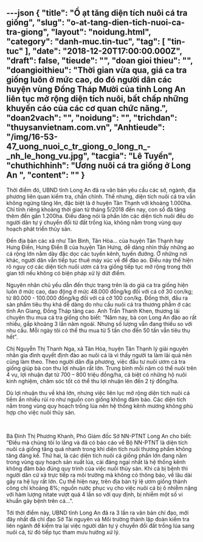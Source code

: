 ---json
{
    "title": "Ồ ạt tăng diện tích nuôi cá tra giống",
    "slug": "o-at-tang-dien-tich-nuoi-ca-tra-giong",
    "layout": "noidung.html",
    "category": "danh-muc.tin-tuc",
    "tag": [
        "tin-tuc"
    ],
    "date": "2018-12-20T17:00:00.000Z",
    "draft": false,
    "tieude": "",
    "doan gioi thieu": "",
    "doangioithieu": "Thời gian vừa qua, giá ca tra giống luôn ở mức cao, do đó người dân các huyện vùng Đồng Tháp Mười của tỉnh Long An liên tục mở rộng diện tích nuôi, bất chấp những khuyến cáo của các cơ quan chức năng.",
    "doan2vach": "",
    "noidung": "",
    "trichdan": "thuysanvietnam.com.vn",
    "Anhtieude": "/img/16-53-47_uong_nuoi_c_tr_giong_o_long_n_-_nh_le_hong_vu.jpg",
    "tacgia": "Lê Tuyến",
    "chuthichhinh": "Ương nuôi cá tra giống ở Long An ",
    "__content__": ""
}
---
<p>Thời điểm đ&oacute;,&nbsp;UBND tỉnh Long An đ&atilde; ra văn bản y&ecirc;u cầu c&aacute;c sở, ng&agrave;nh, địa phương li&ecirc;n quan kiểm tra, chấn chỉnh. Thế nhưng, diện t&iacute;ch nu&ocirc;i c&aacute; tra vẫn kh&ocirc;ng ngừng tăng l&ecirc;n, đặc biệt l&agrave; ở huyện T&acirc;n Thạnh với khoảng 1.000ha. Chỉ t&iacute;nh ri&ecirc;ng khoảng thời gian từ th&aacute;ng 5/2018 đến nay, con số đ&atilde; tăng th&ecirc;m đến gần 1.200ha. Điều đ&aacute;ng n&oacute;i l&agrave; phần lớn c&aacute;c diện t&iacute;ch nu&ocirc;i đều do người d&acirc;n tự &yacute; chuyển đổi từ đất trồng l&uacute;a, kh&ocirc;ng nằm trong v&ugrave;ng quy hoạch ph&aacute;t triển thủy sản.</p>

<p>Đến địa b&agrave;n c&aacute;c x&atilde; như T&acirc;n B&igrave;nh, T&acirc;n H&ograve;a&hellip; của huyện T&acirc;n Thạnh hay Hưng Điền, Hưng Điền B của huyện T&acirc;n Hưng, dễ d&agrave;ng nh&igrave;n thấy những ao c&aacute; rộng lớn nằm d&agrave;y đặc dọc c&aacute;c tuyến k&ecirc;nh, tuyến đường. Ở những nơi kh&aacute;c, người d&acirc;n vẫn tiếp tục thu&ecirc; m&aacute;y x&uacute;c về để đ&agrave;o ao. Điều n&agrave;y thể hiện r&otilde; nguy cơ c&aacute;c diện t&iacute;ch nu&ocirc;i ươm c&aacute; tra giống tiếp tục mở rộng trong thời gian tới nếu kh&ocirc;ng c&oacute; biện ph&aacute;p xử l&yacute; dứt điểm.</p>

<p>Nguy&ecirc;n nh&acirc;n chủ yếu dẫn đến thực trạng tr&ecirc;n l&agrave; do gi&aacute; ca tra giống hiện lu&ocirc;n ở mức cao, dao động ở mức 48.000 đồng/kg đối với c&aacute; cỡ 30 con/kg; từ 80.000 - 100.000 đồng/kg đối với c&aacute; cỡ 100 con/kg. Đồng thời, đầu ra sản phẩm ti&ecirc;u thụ kh&aacute; dễ d&agrave;ng do nhu cầu nu&ocirc;i c&aacute; tra thương phẩm ở c&aacute;c tỉnh An Giang, Đồng Th&aacute;p tăng cao. Anh Trần Thanh Khen, thương l&aacute;i chuy&ecirc;n thu mua c&aacute; tra giống cho biết: &ldquo;Năm nay, b&agrave; con Long An đ&agrave;o ao rất nhiều, gấp khoảng 3 lần năm ngo&aacute;i. Nhưng số lượng vẫn đang thiếu so với nhu cầu. Mỗi ng&agrave;y t&ocirc;i c&oacute; thể thu mua từ 5 tấn cho đến 50 tấn vẫn ti&ecirc;u thụ hết&quot;.</p>

<p>Chị Nguyễn Thị Thanh Nga, x&atilde; T&acirc;n H&ograve;a, huyện T&acirc;n Thạnh l&yacute; giải nguy&ecirc;n nh&acirc;n gia đ&igrave;nh quyết định đ&agrave;o ao nu&ocirc;i c&aacute; l&agrave; v&igrave; thấy người ta l&agrave;m l&atilde;i qu&aacute; n&ecirc;n cũng l&agrave;m theo. Theo người d&acirc;n địa phương, việc đầu tư nu&ocirc;i ươm c&aacute; tra giống gi&uacute;p b&agrave; con thu lợi nhuận rất lớn. Trung b&igrave;nh mỗi năm c&oacute; thể nu&ocirc;i tr&ecirc;n 4 vụ, lợi nhuận đạt từ 700 &ndash; 800 triệu đồng/ha, c&aacute; biệt c&oacute; những hộ nu&ocirc;i kinh nghiệm, chăm s&oacute;c tốt c&oacute; thể thu lợi nhuận l&ecirc;n đến 2 tỷ đồng/ha.</p>

<p>D&ugrave; lợi nhuận thu về kh&aacute; lớn, nhưng việc li&ecirc;n lục mở rộng diện t&iacute;ch nu&ocirc;i c&aacute; tiềm ẩn nhiều rủi ro như nguồn con giống kh&ocirc;ng đảm bảo. C&aacute;c diện t&iacute;ch nằm trong v&ugrave;ng quy hoạch trồng l&uacute;a n&ecirc;n hệ thống k&ecirc;nh mương kh&ocirc;ng ph&ugrave; hợp cho việc nu&ocirc;i thủy sản.</p>

<p>&nbsp;</p>

<p>B&agrave; Đinh Thị Phương Khanh, Ph&oacute; Gi&aacute;m đốc Sở NN-PTNT Long An cho biết: &ldquo;Điều m&agrave; ch&uacute;ng t&ocirc;i lo lắng v&agrave; đ&atilde; c&oacute; b&aacute;o c&aacute;o về Bộ NN-PTNT l&agrave; diện t&iacute;ch nu&ocirc;i c&aacute; giống tăng qu&aacute; nhanh trong khi diện t&iacute;ch nu&ocirc;i thương phẩm kh&ocirc;ng tăng đ&aacute;ng kể. Thứ hai, l&agrave; c&aacute;c diện t&iacute;ch nu&ocirc;i c&aacute; giống phần lớn đang nằm trong v&ugrave;ng quy hoạch sản xuất l&uacute;a, c&aacute;i đ&aacute;ng ngại nhất l&agrave; hệ thống k&ecirc;nh kh&ocirc;ng đảm bảo đ&uacute;ng quy tr&igrave;nh của việc nu&ocirc;i thủy sản. Khi c&aacute; bị bệnh th&igrave; người d&acirc;n cứ xả trực tiếp ra m&ocirc;i trường m&agrave; kh&ocirc;ng c&oacute; th&ocirc;ng b&aacute;o, về l&acirc;u d&agrave;i g&acirc;y ra hệ lụy rất lớn. Cụ thể hiện nay, tr&ecirc;n địa b&agrave;n tỷ lệ ươm giống th&agrave;nh c&ocirc;ng chỉ khoảng 8%; nguồn nước phục vụ cho việc nu&ocirc;i c&aacute; bị &ocirc; nhiễm nặng với h&agrave;m lượng nitate vượt qu&aacute; 4 lần so với quy định, bị nhiễm một số vi khuẩn g&acirc;y bệnh tr&ecirc;n c&aacute;&hellip;&rdquo;.</p>

<p>Tới thời điểm n&agrave;y, UBND tỉnh Long An đ&atilde; ra 3 lần ra văn bản chỉ đạo, mới đ&acirc;y nhất đ&atilde; chỉ đạo Sở T&agrave;i nguy&ecirc;n v&agrave; M&ocirc;i trường th&agrave;nh lập đo&agrave;n kiểm tra li&ecirc;n ng&agrave;nh để kiểm tra lại việc người d&acirc;n tự &yacute; chuyển đổi đất trồng l&uacute;a sang nu&ocirc;i c&aacute;, từ đ&oacute; tiếp tục tham mưu hướng xử l&yacute;.</p>
